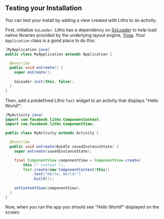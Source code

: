 <block class="gradle buck" />

## Testing your Installation

You can test your install by adding a view created with Litho to an activity.

First, initialize `SoLoader`. Litho has a dependency on [SoLoader](https://github.com/facebook/SoLoader) to help load native libraries provided by the underlying layout engine, [Yoga](https://facebook.github.io/yoga/). Your `Application` class is a good place to do this:

```java
[MyApplication.java]
public class MyApplication extends Application {

  @Override
  public void onCreate() {
    super.onCreate();
    
    SoLoader.init(this, false);
  }
}
```

Then, add a predefined Litho `Text` widget to an activity that displays "Hello World!":

```java
[MyActivity.java]
import com.facebook.litho.ComponentContext;
import com.facebook.litho.ComponentView;

public class MyActivity extends Activity {

  @Override
  public void onCreate(Bundle savedInstanceState) {
    super.onCreate(savedInstanceState);

    final ComponentView componentView = ComponentView.create(
    	this /* context */, 
    	Text.create(new ComponentContext(this))
            .text("Hello, World!")
            .build());
    	
    setContentView(componentView);
  }
}
```

Now, when you run the app you should see "Hello World!" displayed on the screen.
